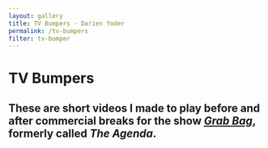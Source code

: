 ```yaml
---
layout: gallery
title: TV Bumpers - Darien Yoder
permalink: /tv-bumpers
filter: tv-bumper
---
```


# TV Bumpers

## These are short videos I made to play before and after commercial breaks for the show *[Grab Bag](https://www.imdb.com/title/tt33995737/)*, formerly called *The Agenda*.
